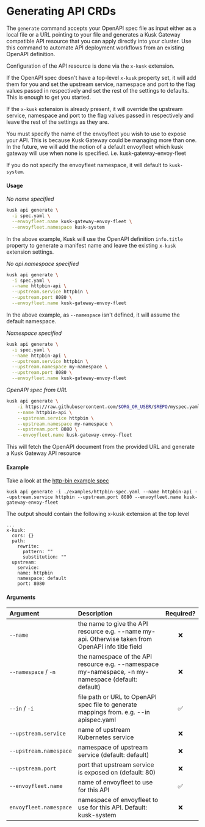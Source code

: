 # Generating API CRDs

The `generate` command accepts your OpenAPI spec file as input either as a local file or a URL pointing to your file
and generates a Kusk Gateway compatible API resource that you can apply directly into your cluster. Use this command to automate 
API deployment workflows from an existing OpenAPI definition. 

Configuration of the API resource is done via the `x-kusk` extension.

If the OpenAPI spec doesn't have a top-level `x-kusk` property set, it will add them for you and set
the upstream service, namespace and port to the flag values passed in respectively and set the rest of the settings to defaults.
This is enough to get you started.

If the `x-kusk` extension is already present, it will override the upstream service, namespace and port to the flag values passed in respectively
and leave the rest of the settings as they are.

You must specify the name of the envoyfleet you wish to use to expose your API. This is because Kusk Gateway could be managing more than one.
In the future, we will add the notion of a default envoyfleet which kusk gateway will use when none is specified. i.e. kusk-gateway-envoy-fleet

If you do not specify the envoyfleet namespace, it will default to `kusk-system`.

#### Usage

_No name specified_

```sh
kusk api generate \
  -i spec.yaml \
  --envoyfleet.name kusk-gateway-envoy-fleet \
  --envoyfleet.namespace kusk-system
```

In the above example, Kusk will use the OpenAPI definition `info.title` property to generate a manifest name and 
leave the existing `x-kusk` extension settings.

_No api namespace specified_

```sh
kusk api generate \
  -i spec.yaml \
  --name httpbin-api \
  --upstream.service httpbin \
  --upstream.port 8080 \
  --envoyfleet.name kusk-gateway-envoy-fleet
```

In the above example, as `--namespace` isn't defined, it will assume the default namespace.

_Namespace specified_

```sh
kusk api generate \
  -i spec.yaml \
  --name httpbin-api \
  --upstream.service httpbin \
  --upstream.namespace my-namespace \
  --upstream.port 8080 \
  --envoyfleet.name kusk-gateway-envoy-fleet
```

_OpenAPI spec from URL_

```sh
kusk api generate \
    -i https://raw.githubusercontent.com/$ORG_OR_USER/$REPO/myspec.yaml \
    --name httpbin-api \
    --upstream.service httpbin \
    --upstream.namespace my-namespace \
    --upstream.port 8080 \
    --envoyfleet.name kusk-gateway-envoy-fleet
```

This will fetch the OpenAPI document from the provided URL and generate a Kusk Gateway API resource

#### Example
Take a look at the [http-bin example spec](./examples/httpbin-spec.yaml)

```
kusk api generate -i ./examples/httpbin-spec.yaml --name httpbin-api --upstream.service httpbin --upstream.port 8080 --envoyfleet.name kusk-gateway-envoy-fleet
```

The output should contain the following x-kusk extension at the top level
```
...
x-kusk:
  cors: {}
  path:
    rewrite:
      pattern: ""
      substitution: ""
  upstream:
    service:
	name: httpbin
	namespace: default
	port: 8080
```

#### Arguments
| Argument               | Description                                                                                         | Required? |
|:-----------------------|:----------------------------------------------------------------------------------------------------|:---------:|
| `--name`               | the name to give the API resource e.g. --name my-api. Otherwise taken from OpenAPI info title field |     ❌     |
| `--namespace` / `-n`   | the namespace of the API resource e.g. --namespace my-namespace, -n my-namespace (default: default) |     ❌     |
| `--in` / `-i`          | file path or URL to OpenAPI spec file to generate mappings from. e.g. --in apispec.yaml             |     ✅     |
| `--upstream.service`   | name of upstream Kubernetes service                                                                 |     ❌     |
| `--upstream.namespace` | namespace of upstream service (default: default)                                                    |     ❌     |
| `--upstream.port`      | port that upstream service is exposed on (default: 80)                                              |     ❌     |
| `--envoyfleet.name`    | name of envoyfleet to use for this API                                                              |     ✅     |
| `envoyfleet.namespace` | namespace of envoyfleet to use for this API. Default: kusk-system                                   |     ❌     |

